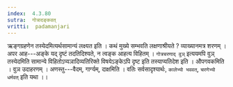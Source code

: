 ```yaml
---
index:  4.3.80
sutra:  गोत्रादङ्कवत्
vritti:  padamanjari
---
```


ऋङ्गग्रहणेन तस्येदमित्यर्थसामान्यं लक्ष्यत इति । कथं मुख्ये सम्भवति लक्षणाश्रीयते ? व्याख्यानमत्र शरणम् । अपर आह---अङ्के यद् दृष्टं तदतिदिश्यते, न त्वङ्क आहत्य विहितम् । `गोत्रचरणाद् वुञ्` इत्ययमपि वुञ् तस्येदमिति सामान्ये विहितोऽप्यञादिव्यतिरिक्ते विषयेऽङ्केऽपि दृष्ट इति तस्याप्यतिदेश इति । औपगवकमिति । वुञ उदाहरणम् । अणस्तु---वैदम्, गार्ग्यम्, दाक्षमिति । वतिः सर्वसादृश्यार्थः, `कालेभ्यो भववत्`, `चरणेभ्यो धर्मवत्` इति यथा ।।
